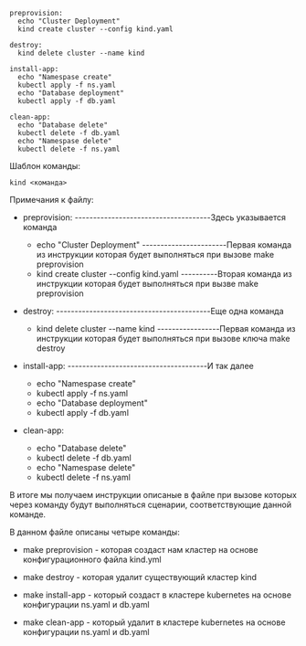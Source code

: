 ```shell
preprovision:
  echo "Cluster Deployment"
  kind create cluster --config kind.yaml

destroy:
  kind delete cluster --name kind

install-app:
  echo "Namespase create"
  kubectl apply -f ns.yaml
  echo "Database deployment"
  kubectl apply -f db.yaml  

clean-app:
  echo "Database delete"
  kubectl delete -f db.yaml
  echo "Namespase delete"
  kubectl delete -f ns.yaml

```
Шаблон команды:
```shell
kind <команда>
```
Примечания к файлу:

* preprovision: -------------------------------------Здесь указывается команда
  - echo "Cluster Deployment" -----------------------Первая команда из инструкции которая будет выполняться при вызове make preprovision
  - kind create cluster --config kind.yaml ----------Вторая команда из инструкции которая будет выполняться при вызве make preprovision

* destroy: ------------------------------------------Еще одна команда
  - kind delete cluster --name kind -----------------Первая команда из инструкции которая будет выполняться при вызове ключа make destroy

* install-app: --------------------------------------И так далее
  - echo "Namespase create"
  - kubectl apply -f ns.yaml
  - echo "Database deployment"
  - kubectl apply -f db.yaml  

* clean-app:
  - echo "Database delete"
  - kubectl delete -f db.yaml
  - echo "Namespase delete"
  - kubectl delete -f ns.yaml

В итоге мы получаем инструкции описаные в файле <Makefile> при вызове которых через команду <make> будут выполняться сценарии, соответствующие данной команде.

В данном файле описаны четыре команды:

* make preprovision - которая создаст нам кластер на основе конфигурационного файла kind.yml

* make destroy - которая удалит существующий кластер kind

* make install-app - который создаст <namespase> в кластере kubernetes на основе конфигурации ns.yaml и db.yaml

* make clean-app - который удалит <namespase> в кластере kubernetes на основе конфигурации ns.yaml и db.yaml
